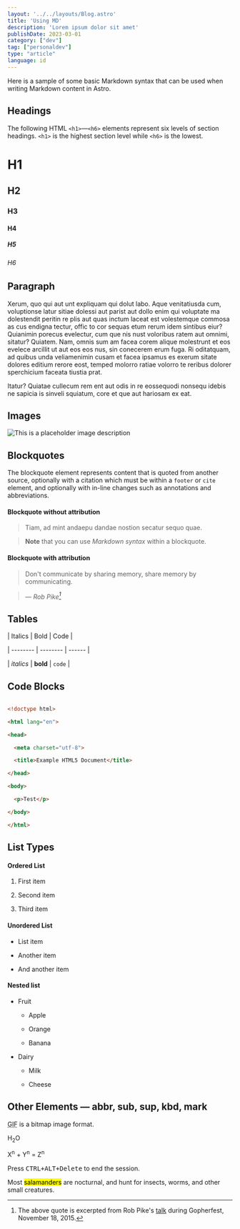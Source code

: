 ```yaml
---
layout: '../../layouts/Blog.astro'
title: 'Using MD'
description: 'Lorem ipsum dolor sit amet'
publishDate: 2023-03-01
category: ["dev"]
tag: ["personaldev"]
type: "article"
language: id
---
```



Here is a sample of some basic Markdown syntax that can be used when writing Markdown content in Astro.



## Headings



The following HTML `<h1>`—`<h6>` elements represent six levels of section headings. `<h1>` is the highest section level while `<h6>` is the lowest.



# H1

## H2

### H3

#### H4

##### H5

###### H6



## Paragraph



Xerum, quo qui aut unt expliquam qui dolut labo. Aque venitatiusda cum, voluptionse latur sitiae dolessi aut parist aut dollo enim qui voluptate ma dolestendit peritin re plis aut quas inctum laceat est volestemque commosa as cus endigna tectur, offic to cor sequas etum rerum idem sintibus eiur? Quianimin porecus evelectur, cum que nis nust voloribus ratem aut omnimi, sitatur? Quiatem. Nam, omnis sum am facea corem alique molestrunt et eos evelece arcillit ut aut eos eos nus, sin conecerem erum fuga. Ri oditatquam, ad quibus unda veliamenimin cusam et facea ipsamus es exerum sitate dolores editium rerore eost, temped molorro ratiae volorro te reribus dolorer sperchicium faceata tiustia prat.



Itatur? Quiatae cullecum rem ent aut odis in re eossequodi nonsequ idebis ne sapicia is sinveli squiatum, core et que aut hariosam ex eat.



## Images



![This is a placeholder image description](/placeholder-hero.jpg)



## Blockquotes



The blockquote element represents content that is quoted from another source, optionally with a citation which must be within a `footer` or `cite` element, and optionally with in-line changes such as annotations and abbreviations.



#### Blockquote without attribution



> Tiam, ad mint andaepu dandae nostion secatur sequo quae.  

> **Note** that you can use *Markdown syntax* within a blockquote.



#### Blockquote with attribution



> Don't communicate by sharing memory, share memory by communicating.<br>

> — <cite>Rob Pike[^1]</cite>



[^1]: The above quote is excerpted from Rob Pike's [talk](https://www.youtube.com/watch?v=PAAkCSZUG1c) during Gopherfest, November 18, 2015.



## Tables



| Italics   | Bold     | Code   |

| --------  | -------- | ------ |

| *italics* | **bold** | `code` |



## Code Blocks



```html

<!doctype html>

<html lang="en">

<head>

  <meta charset="utf-8">

  <title>Example HTML5 Document</title>

</head>

<body>

  <p>Test</p>

</body>

</html>

```



## List Types



#### Ordered List



1. First item

2. Second item

3. Third item



#### Unordered List



* List item

* Another item

* And another item



#### Nested list



* Fruit

  * Apple

  * Orange

  * Banana

* Dairy

  * Milk

  * Cheese



## Other Elements — abbr, sub, sup, kbd, mark



<abbr title="Graphics Interchange Format">GIF</abbr> is a bitmap image format.



H<sub>2</sub>O



X<sup>n</sup> + Y<sup>n</sup> = Z<sup>n</sup>



Press <kbd><kbd>CTRL</kbd>+<kbd>ALT</kbd>+<kbd>Delete</kbd></kbd> to end the session.



Most <mark>salamanders</mark> are nocturnal, and hunt for insects, worms, and other small creatures.
